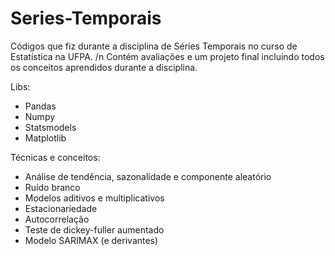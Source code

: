 # Series-Temporais
Códigos que fiz durante a disciplina de Séries Temporais no curso de Estatística na UFPA. /n
Contém avaliações e um projeto final incluindo todos os conceitos aprendidos durante a disciplina.

Libs:
- Pandas
- Numpy
- Statsmodels
- Matplotlib

Técnicas e conceitos:
- Análise de tendência, sazonalidade e componente aleatório
- Ruído branco
- Modelos aditivos e multiplicativos
- Estacionariedade
- Autocorrelação
- Teste de dickey-fuller aumentado
- Modelo SARIMAX (e derivantes)

